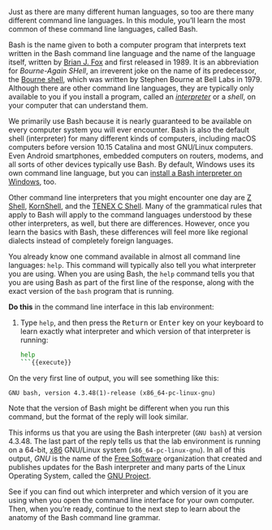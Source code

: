 Just as there are many different human languages, so too are there many different command line languages. In this module, you&rsquo;ll learn the most common of these command line languages, called Bash.

Bash is the name given to both a computer program that interprets text written in the Bash command line language and the name of the language itself, written by [Brian J. Fox](https://twit.tv/shows/floss-weekly/episodes/632) and first released in 1989. It is an abbreviation for *Bourne-Again SHell*, an irreverent joke on the name of its predecessor, the [Bourne shell](https://en.wikipedia.org/wiki/Bourne_shell), which was written by Stephen Bourne at Bell Labs in 1979. Although there are other command line languages, they are typically only available to you if you install a program, called an [*interpreter*](https://en.wikipedia.org/wiki/Command-line_interface#Command-line_interpreter) or a *shell*, on your computer that can understand them.

We primarily use Bash because it is nearly guaranteed to be available on every computer system you will ever encounter. Bash is also the default shell (interpreter) for many different kinds of computers, including macOS computers before version 10.15 Catalina and most GNU/Linux computers. Even Android smartphones, embedded computers on routers, modems, and all sorts of other devices typically use Bash. By default, Windows uses its own command line language, but you can [install a Bash interpreter on Windows](https://www.howtogeek.com/249966/how-to-install-and-use-the-linux-bash-shell-on-windows-10/), too.

Other command line interpreters that you might encounter one day are [Z Shell](https://en.wikipedia.org/wiki/Z_shell), [KornShell](https://en.wikipedia.org/wiki/KornShell), and the [TENEX C Shell](https://en.wikipedia.org/wiki/Tcsh). Many of the grammatical rules that apply to Bash will apply to the command languages understood by these other interpreters, as well, but there are differences. However, once you learn the basics with Bash, these differences will feel more like regional dialects instead of completely foreign languages.

You already know one command available in almost all command line languages: `help`. This command will typically also tell you what interpreter you are using. When you are using Bash, the `help` command tells you that you are using Bash as part of the first line of the response, along with the exact version of the `bash` program that is running.

**Do this** in the command line interface in this lab environment:

1. Type `help`, and then press the <kbd>Return</kbd> or <kbd>Enter</kbd> key on your keyboard to learn exactly what interpreter and which version of that interpreter is running:
    ```sh
    help
    ```{{execute}}

On the very first line of output, you will see something like this:

```
GNU bash, version 4.3.48(1)-release (x86_64-pc-linux-gnu)
```

Note that the version of Bash might be different when you run this command, but the format of the reply will look similar.

This informs us that you are using the Bash interpreter (`GNU bash`) at version 4.3.48. The last part of the reply tells us that the lab environment is running on a 64-bit, [x86](https://en.wikipedia.org/wiki/X86) GNU/Linux system (`x86_64-pc-linux-gnu`). In all of this output, *GNU* is the name of the [Free Software](https://www.gnu.org/philosophy/free-sw.html) organization that created and publishes updates for the Bash interpreter and many parts of the Linux Operating System, called the [GNU Project](https://en.wikipedia.org/wiki/GNU_Project).

See if you can find out which interpreter and which version of it you are using when you open the command line interface for your own computer. Then, when you&rsquo;re ready, continue to the next step to learn about the anatomy of the Bash command line grammar.
